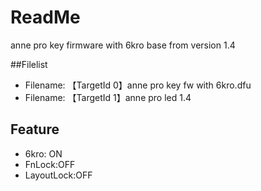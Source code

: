 # ReadMe 
anne pro key firmware with 6kro base from version 1.4

##Filelist
* Filename: 【TargetId 0】anne pro key fw with 6kro.dfu
* Filename: 【TargetId 1】anne pro led 1.4

## Feature
* 6kro: ON
* FnLock:OFF 
* LayoutLock:OFF
